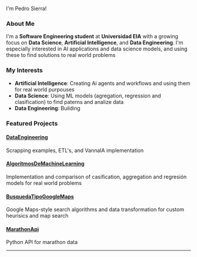 I'm Pedro Sierra! 

### About Me         

I'm a **Software Engineering student** at **Universidad EIA** with a growing focus on **Data Science**, **Artificial Intelligence**, and **Data Engineering**. I'm especially interested in AI applications and data science models, and using these to find solutions to real world problems 

### My Interests 
- **Artificial Intelligence**: Creating Ai agents and workflows and using them for real world purpouses
- **Data Science**: Using ML models (agregation, regression and clasification) to find paterns and analize data
-  **Data Engineering**: Building 

### Featured Projects 
#### [DataEngineering](https://github.com/PedroSierraA/DataEngineering)
Scrapping examples, ETL's, and VannaIA implementation 
#### [AlgoritmosDeMachineLearning](https://github.com/PedroSierraA/DataScience)
Implementation and comparison of casification, aggregation and regresión models for real world problems
#### [BusquedaTipoGoogleMaps](https://github.com/PedroSierraA/BusquedaTipoGoogleMaps)
Google Maps-style search algorithms and data transformation for custom heurisics and map search
#### [MarathonApi](https://github.com/PedroSierraA/MarathonApi) 
Python API for marathon data  

---
